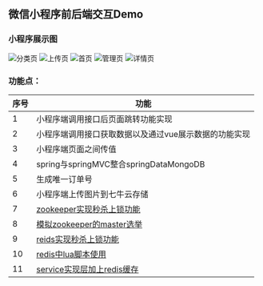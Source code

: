 ## 微信小程序前后端交互Demo<br>
### 小程序展示图
![分类页](https://qiniu.in2off50.com/uploads/20190402/AF0448A5A657AB13.png) 
![上传页](https://qiniu.in2off50.com/uploads/20190402/B3914665A980C15F.png) 
![首页](https://qiniu.in2off50.com/uploads/20190402/9C0744D8AD66D056.png) 
![管理页](https://qiniu.in2off50.com/uploads/20190402/B3884DA1857BCC52.png) 
![详情页](https://qiniu.in2off50.com/uploads/20190402/C3BF4917AC69C56B.png) 
### 功能点：<br>
 序号  | 功能
 --------- | -------------
 1 | 小程序端调用接口后页面跳转功能实现
 2 | 小程序端调用接口获取数据以及通过vue展示数据的功能实现
 3 | 小程序端页面之间传值
 4 | spring与springMVC整合springDataMongoDB
 5 | 生成唯一订单号
 6 | 小程序端上传图片到七牛云存储
 7 | [zookeeper实现秒杀上锁功能](https://github.com/21karat/wx_pic/blob/master/src/main/java/com/karat/cn/controller/SecKillGoodsController.java)
 8 | [模拟zookeeper的master选举](https://github.com/21karat/wx_pic/tree/master/src/main/java/com/karat/cn/zk/master/zkApiMaster)
 9 | [reids实现秒杀上锁功能](https://github.com/21karat/wx_pic/blob/master/src/main/java/com/karat/cn/redis/lock/util/RedisTool.java)
 10 | [redis中lua脚本使用](https://github.com/21karat/wx_pic/blob/master/src/main/java/com/karat/cn/redis/demo/LuaDemo.java)
 11 | [service实现层加上redis缓存](https://github.com/21karat/wx_pic/blob/master/src/main/java/com/karat/cn/service/impl/PhotoServiceImpl.java)
